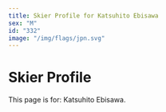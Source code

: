 ```yaml
---
title: Skier Profile for Katsuhito Ebisawa
sex: "M"
id: "332"
image: "/img/flags/jpn.svg" 
---
```


# Skier Profile

This page is for: Katsuhito Ebisawa.
    